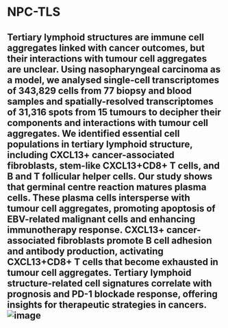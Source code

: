 # NPC-TLS
## Tertiary lymphoid structures are immune cell aggregates linked with cancer outcomes, but their interactions with tumour cell aggregates are unclear. Using nasopharyngeal carcinoma as a model, we analysed single-cell transcriptomes of 343,829 cells from 77 biopsy and blood samples and spatially-resolved transcriptomes of 31,316 spots from 15 tumours to decipher their components and interactions with tumour cell aggregates. We identified essential cell populations in tertiary lymphoid structure, including CXCL13+ cancer-associated fibroblasts, stem-like CXCL13+CD8+ T cells, and B and T follicular helper cells. Our study shows that germinal centre reaction matures plasma cells. These plasma cells intersperse with tumour cell aggregates, promoting apoptosis of EBV-related malignant cells and enhancing immunotherapy response.  CXCL13+ cancer-associated fibroblasts promote B cell adhesion and antibody production, activating CXCL13+CD8+ T cells that become exhausted in tumour cell aggregates. Tertiary lymphoid structure-related cell signatures correlate with prognosis and PD-1 blockade response, offering insights for therapeutic strategies in cancers.![image](https://github.com/OceanYangLiu/NPC-TLS/assets/45277440/8e1a0b35-06f4-42fb-b984-b82ed542df00)

